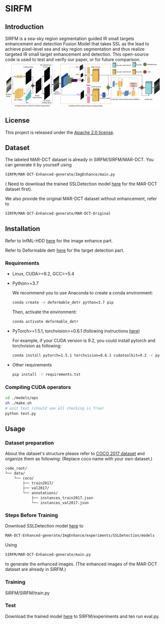 # SIRFM

## Introduction

SIRFM is a sea-sky region segmentation guided IR small targets enhancement and detection Fusion Model that takes SSL as the lead to achieve pixel-level sea and sky region segmentation and thus realize targeted IR small target enhancement and detection.
This open-source code is used to test and verify our paper, or for future comparison.
![SIRFM](./fig/Network.png)


## License

This project is released under the [Apache 2.0 license](./LICENSE).

## Dataset

The labeled MAR-DCT dataset is already in SIRFM/SIRFM/MAR-DCT. You can generate it by yourself using  
```bash
SIRFM/MAR-DCT-Enhanced-generate/ImgEnhance/main.py
```
( Need to download the trained SSLDetection model [here](https://drive.google.com/file/d/10jKEb8eP5HbcRa8Q35LIO3TIwYor6N8O/view?usp=sharing) for the MAR-DCT dataset first).

We also provide the original MAR-DCT dataset without enhancement, refer to 
```bash
SIRFM/MAR-DCT-Enhanced-generate/MAR-DCT-Original
```
## Installation

Refer to InfML-HDD [here](https://github.com/FJsRepo/InfML-HDD) for the image enhance part.

Refer to Deformable detr [here](https://github.com/fundamentalvision/Deformable-DETR) for the target detection part.

### Requirements

* Linux, CUDA>=9.2, GCC>=5.4
  
* Python>=3.7

    We recommend you to use Anaconda to create a conda environment:
    ```bash
    conda create -n deformable_detr python=3.7 pip
    ```
    Then, activate the environment:
    ```bash
    conda activate deformable_detr
    ```
  
* PyTorch>=1.5.1, torchvision>=0.6.1 (following instructions [here](https://pytorch.org/))

    For example, if your CUDA version is 9.2, you could install pytorch and torchvision as following:
    ```bash
    conda install pytorch=1.5.1 torchvision=0.6.1 cudatoolkit=9.2 -c pytorch
    ```
  
* Other requirements
    ```bash
    pip install -r requirements.txt
    ```

### Compiling CUDA operators
```bash
cd ./models/ops
sh ./make.sh
# unit test (should see all checking is True)
python test.py
```

## Usage

### Dataset preparation

About the dataset's structure please refer to [COCO 2017 dataset](https://cocodataset.org/) and organize them as following:
(Replace coco name with your own dataset.)
```
code_root/
└── data/
    └── coco/
        ├── train2017/
        ├── val2017/
        └── annotations/
        	├── instances_train2017.json
        	└── instances_val2017.json
```
### Steps Before Training

Download SSLDetection model [here](https://drive.google.com/file/d/10jKEb8eP5HbcRa8Q35LIO3TIwYor6N8O/view?usp=sharing) to 
```bash
MAR-DCT-Enhanced-generate/ImgEnhance/experiments/SSLDetection/models
```
Using 
```bash
SIRFM/MAR-DCT-Enhanced-generate/main.py
```
to generate the enhanced images. (The enhanced images of the MAR-DCT dataset are already in SIRFM.)

### Training

SIRFM/SIRFM/train.py

### Test

Download the trained model [here](https://drive.google.com/file/d/1XA-mUlGziADWLzUMgELxeVQUaChzEQSz/view?usp=sharing) to SIRFM/experiments and ten run eval.py.
